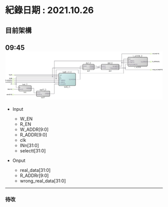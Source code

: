 # 紀錄日期 : 2021.10.26<br>


## 目前架構<br>
  09:45<br>
  ![](https://github.com/twyayaya/en_s_de_proj/blob/main/pic/en_sram_de_pic2.jpg)<br>
  ---
  - Input
    - W_EN
    - R_EN
    - W_ADDR[9:0]
    - R_ADDR[9:0]
    - clk
    - INn[31:0]
    - selectt[31:0]
    
    
  - Onput
    - real_data[31:0]
    - R_ADDRr[9:0]
    - wrong_real_data[31:0]
  ---


### 待改
  
